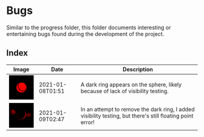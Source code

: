 # Bugs

Similar to the progress folder, this folder documents interesting or entertaining bugs found during the development of the project.

## Index

|                 Image                 |       Date       |    Description                                                                      |
|---------------------------------------|------------------|-------------------------------------------------------------------------------------|
|![001_ring.png](./001_ring.png)        | 2021-01-08T01:51 | A dark ring appears on the sphere, likely because of lack of visibility testing.
|![002_fp_error.png](./002_fp_error.png)| 2021-01-09T02:47 | In an attempt to remove the dark ring, I added visibility testing, but there's still floating point error!